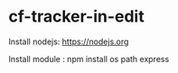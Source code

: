 # cf-tracker-in-edit
Install nodejs:
https://nodejs.org

Install module :
npm install os path express

